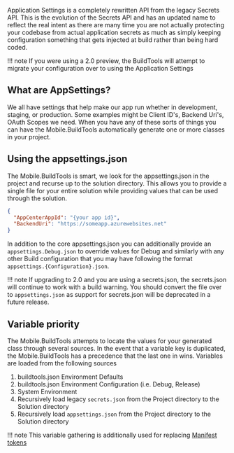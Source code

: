 Application Settings is a completely rewritten API from the legacy Secrets API. This is the evolution of the Secrets API and has an updated name to reflect the real intent as there are many time you are not actually protecting your codebase from actual application secrets as much as simply keeping configuration something that gets injected at build rather than being hard coded.

!!! note
    If you were using a 2.0 preview, the BuildTools will attempt to migrate your configuration over to using the Application Settings

## What are AppSettings?

We all have settings that help make our app run whether in development, staging, or production. Some examples might be Client ID's, Backend Uri's, OAuth Scopes we need. When you have any of these sorts of things you can have the Mobile.BuildTools automatically generate one or more classes in your project.

## Using the appsettings.json

The Mobile.BuildTools is smart, we look for the appsettings.json in the project and recurse up to the solution directory. This allows you to provide a single file for your entire solution while providing values that can be used through the solution.

```json
{
  "AppCenterAppId": "{your app id}",
  "BackendUri": "https://someapp.azurewebsites.net"
}
```

In addition to the core appsettings.json you can additionally provide an `appsettings.Debug.json` to override values for Debug and similarly with any other Build configuration that you may have following the format `appsettings.{Configuration}.json`.

!!! note
    If upgrading to 2.0 and you are using a secrets.json, the secrets.json will continue to work with a build warning. You should convert the file over to `appsettings.json` as support for secrets.json will be deprecated in a future release.

## Variable priority

The Mobile.BuildTools attempts to locate the values for your generated class through several sources. In the event that a variable key is duplicated, the Mobile.BuildTools has a precedence that the last one in wins. Variables are loaded from the following sources

1. buildtools.json Environment Defaults
1. buildtools.json Environment Configuration (i.e. Debug, Release)
1. System Environment
1. Recursively load legacy `secrets.json` from the Project directory to the Solution directory
1. Recursively load `appsettings.json` from the Project directory to the Solution directory

!!! note
    This variable gathering is additionally used for replacing [Manifest tokens](../../manifests/index.md)
